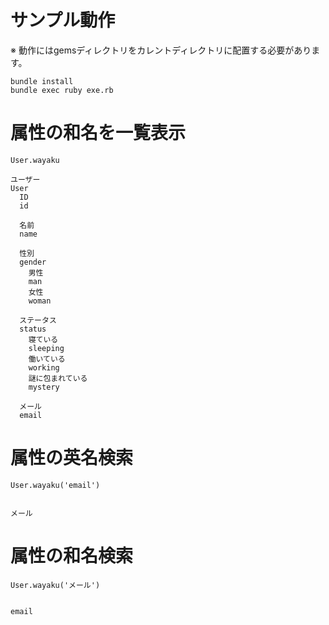 # サンプル動作
※ 動作にはgemsディレクトリをカレントディレクトリに配置する必要があります。
```
bundle install
bundle exec ruby exe.rb
```

# 属性の和名を一覧表示
`User.wayaku`
```
ユーザー
User
  ID
  id

  名前
  name

  性別
  gender
    男性
    man
    女性
    woman

  ステータス
  status
    寝ている
    sleeping
    働いている
    working
    謎に包まれている
    mystery

  メール
  email
```

# 属性の英名検索
`User.wayaku('email')`
```

メール

```

# 属性の和名検索
`User.wayaku('メール')`
```

email

```